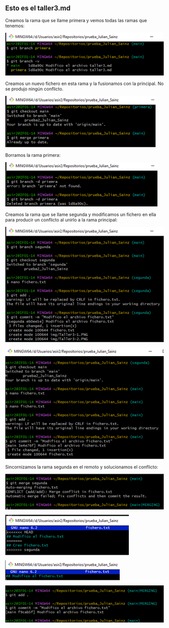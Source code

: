 ## Esto es el taller3.md
Creamos la rama que se llame primera y vemos todas las ramas que tenemos: 

![Taller3](img/Taller3-1.PNG)

Creamos un nuevo fichero en esta rama y la fusionamos con la principal. No se produjo ningún conflicto. 

![Taller3](img/Taller3-2.PNG)

Borramos la rama primera:

![Taller3](img/Taller3-3.PNG)

Creamos la rama que se llame segunda y modificamos un fichero en ella para producir un conflicto al unirlo a la rama principal:

![Taller3](img/Taller3-4.PNG)

![Taller3](img/Taller3-5.PNG)

Sincornizamos la rama segunda en el remoto y solucionamos el conflicto:

![Taller3](img/Taller3-6.PNG)

![Taller3](img/Taller3-7.PNG)

![Taller3](img/Taller3-8.PNG)

![Taller3](img/Taller3-9.PNG)
